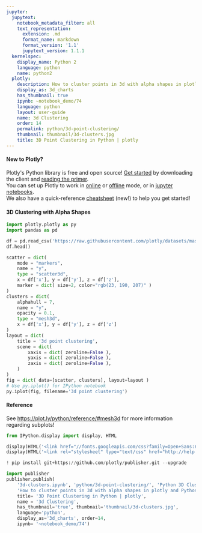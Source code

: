 ```yaml
---
jupyter:
  jupytext:
    notebook_metadata_filter: all
    text_representation:
      extension: .md
      format_name: markdown
      format_version: '1.1'
      jupytext_version: 1.1.1
  kernelspec:
    display_name: Python 2
    language: python
    name: python2
  plotly:
    description: How to cluster points in 3d with alpha shapes in plotly and Python
    display_as: 3d_charts
    has_thumbnail: true
    ipynb: ~notebook_demo/74
    language: python
    layout: user-guide
    name: 3d Clustering
    order: 14
    permalink: python/3d-point-clustering/
    thumbnail: thumbnail/3d-clusters.jpg
    title: 3D Point Clustering in Python | plotly
---
```


<!-- #region {"deletable": true, "editable": true} -->
#### New to Plotly?
Plotly's Python library is free and open source! [Get started](https://plot.ly/python/getting-started/) by downloading the client and [reading the primer](https://plot.ly/python/getting-started/).
<br>You can set up Plotly to work in [online](https://plot.ly/python/getting-started/#initialization-for-online-plotting) or [offline](https://plot.ly/python/getting-started/#initialization-for-offline-plotting) mode, or in [jupyter notebooks](https://plot.ly/python/getting-started/#start-plotting-online).
<br>We also have a quick-reference [cheatsheet](https://images.plot.ly/plotly-documentation/images/python_cheat_sheet.pdf) (new!) to help you get started!
<!-- #endregion -->

<!-- #region {"deletable": true, "editable": true} -->
#### 3D Clustering with Alpha Shapes
<!-- #endregion -->

```python deletable=true editable=true
import plotly.plotly as py
import pandas as pd

df = pd.read_csv('https://raw.githubusercontent.com/plotly/datasets/master/alpha_shape.csv')
df.head()

scatter = dict(
    mode = "markers",
    name = "y",
    type = "scatter3d",
    x = df['x'], y = df['y'], z = df['z'],
    marker = dict( size=2, color="rgb(23, 190, 207)" )
)
clusters = dict(
    alphahull = 7,
    name = "y",
    opacity = 0.1,
    type = "mesh3d",
    x = df['x'], y = df['y'], z = df['z']
)
layout = dict(
    title = '3d point clustering',
    scene = dict(
        xaxis = dict( zeroline=False ),
        yaxis = dict( zeroline=False ),
        zaxis = dict( zeroline=False ),
    )
)
fig = dict( data=[scatter, clusters], layout=layout )
# Use py.iplot() for IPython notebook
py.iplot(fig, filename='3d point clustering')
```

<!-- #region {"deletable": true, "editable": true} -->
#### Reference
<!-- #endregion -->

<!-- #region {"deletable": true, "editable": true} -->
See https://plot.ly/python/reference/#mesh3d for more information regarding subplots!
<!-- #endregion -->

```python deletable=true editable=true
from IPython.display import display, HTML

display(HTML('<link href="//fonts.googleapis.com/css?family=Open+Sans:600,400,300,200|Inconsolata|Ubuntu+Mono:400,700" rel="stylesheet" type="text/css" />'))
display(HTML('<link rel="stylesheet" type="text/css" href="http://help.plot.ly/documentation/all_static/css/ipython-notebook-custom.css">'))

! pip install git+https://github.com/plotly/publisher.git --upgrade

import publisher
publisher.publish(
    '3d-clusters.ipynb', 'python/3d-point-clustering/', 'Python 3D Clustering | plotly',
    'How to cluster points in 3d with alpha shapes in plotly and Python',
    title= '3D Point Clustering in Python | plotly',
    name = '3d Clustering',
    has_thumbnail='true', thumbnail='thumbnail/3d-clusters.jpg',
    language='python',
    display_as='3d_charts', order=14,
    ipynb= '~notebook_demo/74')
```

```python deletable=true editable=true

```
